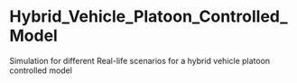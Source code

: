 # Hybrid_Vehicle_Platoon_Controlled_Model
Simulation for different Real-life scenarios for a hybrid vehicle platoon controlled model
